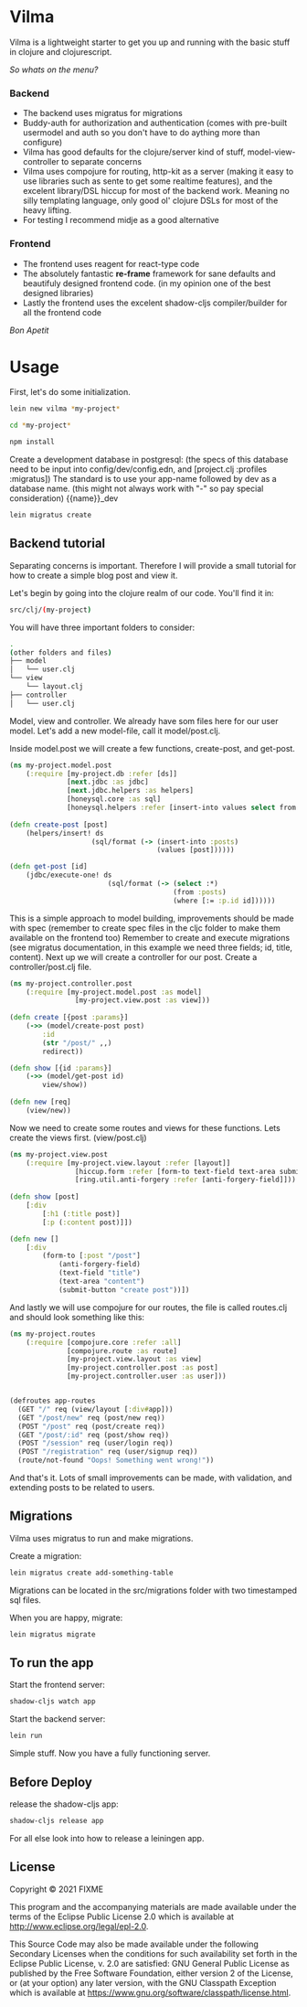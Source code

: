 # Vilma
Vilma is a lightweight starter to get you up and running with the basic stuff in clojure and clojurescript.

*So whats on the menu?*

### Backend
+ The backend uses migratus for migrations
+ Buddy-auth for authorization and authentication (comes with pre-built usermodel and auth so you don't have to do aything more than configure)
+ Vilma has good defaults for the clojure/server kind of stuff, model-view-controller to separate concerns
+ Vilma uses compojure for routing, http-kit as a server (making it easy to use libraries such as sente to get some realtime features), and the excelent library/DSL hiccup for most of the backend work. Meaning no silly templating language, only good ol' clojure DSLs for most of the heavy lifting.
+ For testing I recommend midje as a good alternative

### Frontend
+ The frontend uses reagent for react-type code
+ The absolutely fantastic **re-frame** framework for sane defaults and beautifuly designed frontend code. (in my opinion one of the best designed libraries)
+ Lastly the frontend uses the excelent shadow-cljs compiler/builder for all the frontend code

*Bon Apetit*

# Usage

First, let's do some initialization.

``` sh
lein new vilma *my-project*
```

``` sh
cd *my-project*
```

``` sh
npm install
```

Create a development database in postgresql:
(the specs of this database need to be input into config/dev/config.edn, and [project.clj :profiles :migratus])
The standard is to use your app-name followed by dev as a database name. (this might not always work with "-" so pay special consideration)
{{name}}_dev

``` sh
lein migratus create
```

## Backend tutorial
Separating concerns is important. Therefore I will provide a small tutorial for how to create a simple blog post and view it.

Let's begin by going into the clojure realm of our code. You'll find it in:

``` sh
src/clj/(my-project)
```

You will have three important folders to consider:

``` sh
.
(other folders and files)
├── model
│   └── user.clj
└── view
    └── layout.clj
├── controller
│   └── user.clj
```

Model, view and controller. We already have som files here for our user model.
Let's add a new model-file, call it model/post.clj.

Inside model.post we will create a few functions, create-post, and get-post.

``` clojure
(ns my-project.model.post
    (:require [my-project.db :refer [ds]]
              [next.jdbc :as jdbc]
              [next.jdbc.helpers :as helpers]
              [honeysql.core :as sql]
              [honeysql.helpers :refer [insert-into values select from where]]))
              
(defn create-post [post]
    (helpers/insert! ds 
                    (sql/format (-> (insert-into :posts)
                                    (values [post])))))

(defn get-post [id]
    (jdbc/execute-one! ds 
                        (sql/format (-> (select :*)
                                        (from :posts)
                                        (where [:= :p.id id])))))
```
This is a simple approach to model building, improvements should be made with spec (remember to create spec files in the cljc folder to make them available on the frontend too)
Remember to create and execute migrations (see migratus documentation, in this example we need three fields; id, title, content).
Next up we will create a controller for our post. Create a controller/post.clj file.

``` clojure
(ns my-project.controller.post
    (:require [my-project.model.post :as model]
                [my-project.view.post :as view]))
             
(defn create [{post :params}]
    (->> (model/create-post post)
        :id
        (str "/post/" ,,)
        redirect))

(defn show [{id :params}]
    (->> (model/get-post id)
        view/show))
        
(defn new [req]
    (view/new))
```

Now we need to create some routes and views for these functions.
Lets create the views first. (view/post.clj)

``` clojure
(ns my-project.view.post
    (:require [my-project.view.layout :refer [layout]]
                [hiccup.form :refer [form-to text-field text-area submit-button]]
                [ring.util.anti-forgery :refer [anti-forgery-field]]))
    
(defn show [post]
    [:div
        [:h1 (:title post)]
        [:p (:content post)]])

(defn new []
    [:div
        (form-to [:post "/post"]
            (anti-forgery-field)
            (text-field "title")
            (text-area "content")
            (submit-button "create post"))])
```

And lastly we will use compojure for our routes, the file is called routes.clj and should look something like this:

``` clojure
(ns my-project.routes
    (:require [compojure.core :refer :all]
              [compojure.route :as route]
              [my-project.view.layout :as view]
              [my-project.controller.post :as post]
              [my-project.controller.user :as user]))


(defroutes app-routes
  (GET "/" req (view/layout [:div#app]))
  (GET "/post/new" req (post/new req))
  (POST "/post" req (post/create req))
  (GET "/post/:id" req (post/show req))
  (POST "/session" req (user/login req))
  (POST "/registration" req (user/signup req))
  (route/not-found "Oops! Something went wrong!"))

```

And that's it. Lots of small improvements can be made, with validation, and extending posts to be related to users.

## Migrations

Vilma uses migratus to run and make migrations.

Create a migration:

``` sh
lein migratus create add-something-table
```

Migrations can be located in the src/migrations folder with two timestamped sql files.

When you are happy, migrate:

``` sh
lein migratus migrate
```


## To run the app

Start the frontend server:

``` sh
shadow-cljs watch app
```

Start the backend server:

``` sh
lein run
```

Simple stuff. Now you have a fully functioning server.


## Before Deploy

release the shadow-cljs app:

``` sh
shadow-cljs release app
```

For all else look into how to release a leiningen app.



## License

Copyright © 2021 FIXME

This program and the accompanying materials are made available under the
terms of the Eclipse Public License 2.0 which is available at
http://www.eclipse.org/legal/epl-2.0.

This Source Code may also be made available under the following Secondary
Licenses when the conditions for such availability set forth in the Eclipse
Public License, v. 2.0 are satisfied: GNU General Public License as published by
the Free Software Foundation, either version 2 of the License, or (at your
option) any later version, with the GNU Classpath Exception which is available
at https://www.gnu.org/software/classpath/license.html.
